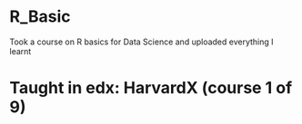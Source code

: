 # R_Basic
Took a course on R basics for Data Science and uploaded everything I learnt  
# Taught in edx: HarvardX (course 1 of 9)
